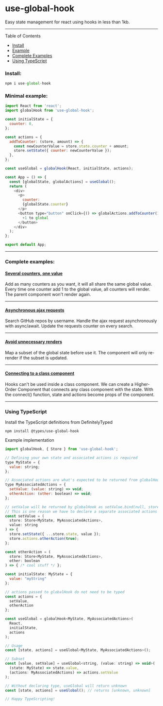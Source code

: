 # use-global-hook

Easy state management for react using hooks in less than 1kb.

------------
Table of Contents
* [Install](#install)
* [Example](#example)
* [Complete Examples](#complete-examples)
* [Using TypeScript](#using-typescript)

### Install:

```javascript
npm i use-global-hook
```

### Minimal example:
```javascript
import React from 'react';
import globalHook from 'use-global-hook';

const initialState = {
  counter: 0,
};

const actions = {
  addToCounter: (store, amount) => {
    const newCounterValue = store.state.counter + amount;
    store.setState({ counter: newCounterValue });
  },
};

const useGlobal = globalHook(React, initialState, actions);

const App = () => {
  const [globalState, globalActions] = useGlobal();
  return (
    <div>
      <p>
        counter:
        {globalState.counter}
      </p>
      <button type="button" onClick={() => globalActions.addToCounter(1)}>
        +1 to global
      </button>
    </div>
  );
};

export default App;
```

------------


### Complete examples:
#### [Several counters, one value](https://codesandbox.io/s/v6zz2nwow5 "CodeSandBox")
Add as many counters as you want, it will all share the same global value.
Every time one counter add 1 to the global value, all counters will render.
The parent component won't render again.


------------


#### [Asynchronous ajax requests](https://codesandbox.io/s/wqvykj5497 "CodeSandBox")
Search GitHub repos by username.
Handle the ajax request asynchronously with async/await.
Update the requests counter on every search.


------------


#### [Avoid unnecessary renders](https://codesandbox.io/s/several-counters-pdbsy "CodeSandBox")
Map a subset of the global state before use it.
The component will only re-render if the subset is updated.

------------


#### [Connecting to a class component](https://codesandbox.io/s/connect-a-class-component-rgbf1 "CodeSandBox")
Hooks can't be used inside a class component.
We can create a Higher-Order Component that connects any class component with the state.
With the connect() function, state and actions become props of the component.


------------


### Using TypeScript

Install the TypeScript definitions from DefinitelyTyped
```
npm install @types/use-global-hook
```

Example implementation
```javascript
import globalHook, { Store } from 'use-global-hook';

// Defining your own state and associated actions is required
type MyState = {
  value: string;
};

// Associated actions are what's expected to be returned from globalHook
type MyAssociatedActions = {
  setValue: (value: string) => void;
  otherAction: (other: boolean) => void;
};

// setValue will be returned by globalHook as setValue.bind(null, store)
// This is one reason we have to declare a separate associated actions type
const setValue = (
  store: Store<MyState, MyAssociatedActions>,
  value: string
) => {
  store.setState({ ...store.state, value });
  store.actions.otherAction(true);
};

const otherAction = (
  store: Store<MyState, MyAssociatedActions>,
  other: boolean
) => { /* cool stuff */ };

const initialState: MyState = {
  value: "myString"
};

// actions passed to globalHook do not need to be typed
const actions = {
  setValue,
  otherAction
};

const useGlobal = globalHook<MyState, MyAssociatedActions>(
  React,
  initialState,
  actions
);

// Usage
const [state, actions] = useGlobal<MyState, MyAssociatedActions>();

// Subset
const [value, setValue] = useGlobal<string, (value: string) => void>(
  (state: MyState) => state.value,
  (actions: MyAssociatedActions) => actions.setValue
);

// Without declaring type, useGlobal will return unknown
const [state, actions] = useGlobal(); // returns [unknown, unknown]

// Happy TypeScripting!
```
